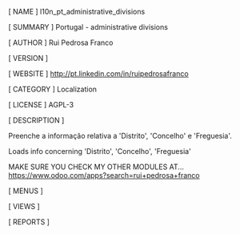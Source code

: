[ NAME ]
l10n_pt_administrative_divisions


[ SUMMARY ]
Portugal - administrative divisions


[ AUTHOR ]
Rui Pedrosa Franco


[ VERSION ]



[ WEBSITE ]
http://pt.linkedin.com/in/ruipedrosafranco


[ CATEGORY ]
Localization


[ LICENSE ]
AGPL-3


[ DESCRIPTION ]

Preenche a informação relativa a 'Distrito', 'Concelho' e 'Freguesia'.


Loads info concerning 'Distrito', 'Concelho', 'Freguesia'



MAKE SURE YOU CHECK MY OTHER MODULES AT... https://www.odoo.com/apps?search=rui+pedrosa+franco



[ MENUS ]



[ VIEWS ]



[ REPORTS ]

